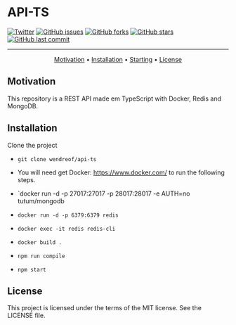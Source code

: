 # API-TS

[![Twitter](https://img.shields.io/twitter/url?style=social&url=https%3A%2F%2Ftwitter.com%2Fwendreolf)](https://twitter.com/intent/tweet?text=Wow:&url=https%3A%2F%2Fgithub.com%2Fwendreof%2Fapi-ts%2F)
[![GitHub issues](https://img.shields.io/github/issues/wendreof/api-ts)](https://github.com/wendreof/api-ts/issues)
[![GitHub forks](https://img.shields.io/github/forks/wendreof/api-ts)](https://github.com/wendreof/api-ts/network)
[![GitHub stars](https://img.shields.io/github/stars/wendreof/api-ts)](https://github.com/wendreof/api-ts/stargazers)
[![GitHub last commit](https://img.shields.io/github/last-commit/wendreof/api-ts)](https://github.com/wendreof/api-ts/commits/master)

-------
<p align="center">
    <a href="#motivation">Motivation</a> &bull;
    <a href="#installation">Installation</a> &bull;
    <a href="#starting">Starting</a> &bull;
    <a href="#license">License</a> 
</p>

## Motivation
This repository is a REST API made em TypeScript with Docker, Redis and MongoDB.

## Installation

Clone the project
- `git clone wendreof/api-ts`

- You will need get Docker: https://www.docker.com/ to run the following steps.

- `docker run -d -p 27017:27017 -p 28017:28017 -e AUTH=no tutum/mongodb
- `docker run -d -p 6379:6379 redis`
- `docker exec -it redis redis-cli`
 
- `docker build .`

- `npm run compile`

- `npm start`



 
 


## License
This project is licensed under the terms of the MIT license. See the LICENSE file.
